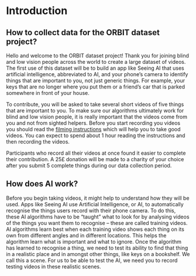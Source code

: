 # Introduction

## How to collect data for the ORBIT dataset project?

Hello and welcome to the ORBIT dataset project! Thank you for joining blind and low vision people across the world to create a large dataset of videos. The first use of this dataset will be to build an app like Seeing AI that uses artificial intelligence, abbreviated to AI, and your phone’s camera to identify things that are important to you, not just generic things. For example, your keys that are no longer where you put them or a friend’s car that is parked somewhere in front of your house.

To contribute, you will be asked to take several short videos of five things that are important to you. To make sure our algorithms ultimately work for blind and low vision people, it is really important that the videos come from you and not from sighted helpers. Before you start recording you videos you should read the [filming instructions](https://orbit.city.ac.uk/phase-2-data-collection/#instructions) which will help you to take good videos. You can expect to spend about 1 hour reading the instructions and then recording the videos.

Participants who record all their videos at once found it easier to complete their contribution. A 25£ donation will be made to a charity of your choice after you submit 5 complete things during our data collection period.

## How does AI work?

Before you begin taking videos, it might help to understand how they will be used. Apps like Seeing AI use Artificial Intelligence, or AI, to automatically recognise the things users record with their phone camera. To do this, these AI algorithms have to be “taught” what to look for by analysing videos of the things you want them to recognise – these are called training videos. AI algorithms learn best when each training video shows each thing on its own from different angles and in different locations. This helps the algorithm learn what is important and what to ignore. Once the algorithm has learned to recognise a thing, we need to test its ability to find that thing in a realistic place and in amongst other things, like keys on a bookshelf. We call this a scene. For us to be able to test the AI, we need you to record testing videos in these realistic scenes.   
